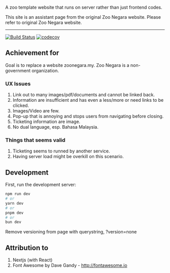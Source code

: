 A zoo template website that runs on server rather than just frontend codes.

This site is an assistant page from the original Zoo Negara website. Please refer to original Zoo Negara website.

---

[![Build Status][build-badge]][build]
[![codecov](https://codecov.io/gh/yoonghan/zoo/graph/badge.svg?token=0SGU5RSG0Q)](https://codecov.io/gh/yoonghan/zoo)

## Achievement for

Goal is to replace a website zoonegara.my. Zoo Negara is a non-government organization.

### UX Issues

1. Link out to many images/pdf/documents and cannot be linked back.
2. Information are insufficient and has even a less/more or need links to be clicked.
3. Images/Video are few.
4. Pop-up that is annoying and stops users from navigating before closing.
5. Ticketing information are image.
6. No dual language, esp. Bahasa Malaysia.

### Things that seems valid

1. Ticketing seems to runned by another service.
2. Having server load might be overkill on this scenario.

## Development

First, run the development server:

```bash
npm run dev
# or
yarn dev
# or
pnpm dev
# or
bun dev
```

Remove versioning from page with querystring, ?version=none

## Attribution to

1. Nextjs (with React)
2. Font Awesome by Dave Gandy - http://fontawesome.io

[build-badge]: https://img.shields.io/github/actions/workflow/status/yoonghan/zoo/master_merge.yml
[build]: https://github.com/yoonghan/zoo/actions?query=workflow

